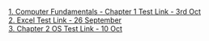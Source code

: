 <a href="https://forms.cloud.microsoft/r/q0tDDsraxg" target="_blank">1. Computer Fundamentals - Chapter 1 Test Link - 3rd Oct</a>
<br>
<a href="https://forms.cloud.microsoft/r/2YDQz1tsvg" target="_blank">2. Excel Test Link - 26 September</a>
<br>
<a href="https://forms.cloud.microsoft/r/e0sDCv08qN?origin=lprLink" target="_blank">3. Chapter 2 OS Test Link - 10 Oct</a>
<br>